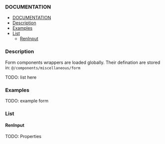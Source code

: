 
### DOCUMENTATION
- [DOCUMENTATION](#documentation)
- [Description](#description)
- [Examples](#examples)
- [List](#list)
  - [RenInput](#reninput)

### Description
Form components wrappers are loaded globally. Their defination are stored in: ```@/components/miscellaneous/form```

TODO:
 list here 

### Examples
 TODO: example form 

### List
 
#### RenInput
TODO:
Properties
 